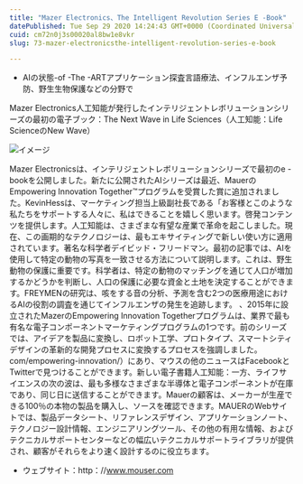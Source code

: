 ```yaml
---
title: "Mazer Electronics、The Intelligent Revolution Series E -Book"
datePublished: Tue Sep 29 2020 14:24:43 GMT+0000 (Coordinated Universal Time)
cuid: cm72n0j3s00020al8bw1e8vkr
slug: 73-mazer-electronicsthe-intelligent-revolution-series-e-book

---
```



- AIの状態-of -The -ARTアプリケーション探査言語療法、インフルエンザ予防、野生生物保護などの分野で

Mazer Electronics人工知能が発行したインテリジェントレボリューションシリーズの最初の電子ブック：The Next Wave in Life Sciences（人工知能：Life ScienceのNew Wave）

![イメージ](https://cdn.hashnode.com/res/hashnode/image/upload/v1739408672901/2eba4be3-e0b4-41e3-84ae-f4e0496bbce3.jpeg)

Mazer Electronicsは、インテリジェントレボリューションシリーズで最初のe -bookを公開しました。新たに公開されたAIシリーズは最近、MauerのEmpowering Innovation Together™プログラムを受賞した賞に追加されました。KevinHessは、マーケティング担当上級副社長である「お客様とこのような私たちをサポートする人々に、私はできることを嬉しく思います。啓発コンテンツを提供します。人工知能は、さまざまな有望な産業で革命を起こしました。現在、この画期的なテクノロジーは、最もエキサイティングで新しい使い方に適用されています。著名な科学者デイビッド・フリードマン。最初の記事では、AIを使用して特定の動物の写真を一致させる方法について説明します。これは、野生動物の保護に重要です。科学者は、特定の動物のマッチングを通じて人口が増加するかどうかを判断し、人口の保護に必要な資金と土地を決定することができます。FREYMENの研究は、咳をする音の分析、予測を含む2つの医療用途におけるAIの役割の調査を通じてインフルエンザの発生を追跡します。 、2015年に設立されたMazerのEmpowering Innovation Togetherプログラムは、業界で最も有名な電子コンポーネントマーケティングプログラムの1つです。前のシリーズでは、アイデアを製品に変換し、ロボット工学、プロトタイプ、スマートシティデザインの革新的な開発プロセスに変換するプロセスを強調しました。 com/empowering-innovation/）にあり、マウスの他のニュースはFacebookとTwitterで見つけることができます。新しい電子書籍人工知能：一方、ライフサイエンスの次の波は、最も多様なさまざまな半導体と電子コンポーネントが在庫であり、同じ日に送信することができます。Mauerの顧客は、メーカーが生産できる100％の本物の製品を購入し、ソースを確認できます。MAUERのWebサイトでは、製品データシート、リファレンスデザイン、アプリケーションノート、テクノロジー設計情報、エンジニアリングツール、その他の有用な情報、およびテクニカルサポートセンターなどの幅広いテクニカルサポートライブラリが提供され、顧客がそれらをより速く設計するのに役立ちます。

- ウェブサイト：http：//www.mouser.com